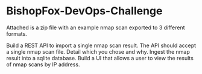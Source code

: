 # BishopFox-DevOps-Challenge

Attached is a zip file with an example nmap scan exported to 3 different formats.

Build a REST API to import a single nmap scan result.
The API should accept a single nmap scan file.
Detail which you chose and why.
Ingest the nmap result into a sqlite database.
Build a UI that allows a user to view the results of nmap scans by IP address.
